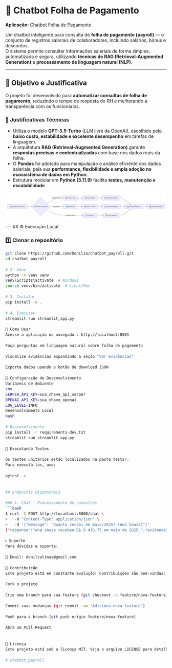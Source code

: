 # 🤖 Chatbot Folha de Pagamento  

**Aplicação:** [Chatbot Folha de Pagamento](https://denilza-chatbot-payroll.streamlit.app/)  

Um chatbot inteligente para consulta de **folha de pagamento (payroll)** — o conjunto de registros salariais de colaboradores, incluindo salários, bônus e descontos.  
O sistema permite consultar informações salariais de forma simples, automatizada e segura, utilizando **técnicas de RAG (Retrieval-Augmented Generation)** e **processamento de linguagem natural (NLP)**.  

---

## 🎯 Objetivo e Justificativa  

O projeto foi desenvolvido para **automatizar consultas de folha de pagamento**, reduzindo o tempo de resposta do RH e melhorando a transparência com os funcionários.  

### 🧠 Justificativas Técnicas  
- Utiliza o modelo **GPT-3.5-Turbo** (LLM livre da OpenAI), escolhido pelo **baixo custo, estabilidade e excelente desempenho** em tarefas de linguagem.  
- A arquitetura **RAG (Retrieval-Augmented Generation)** garante **respostas precisas e contextualizadas** com base nos dados reais da folha.  
- O **Pandas** foi adotado para manipulação e análise eficiente dos dados salariais, pela sua **performance, flexibilidade e ampla adoção no ecossistema de dados em Python**.  
- Estrutura modular em **Python (3.11.9)** facilita **testes, manutenção e escalabilidade**.  

<p align="center">
  <img src="assets/fluxoapp.png" alt="Arquitetura RAG" width="700">
</p>
---
## ⚙️ Execução Local  

### 1️⃣ Clonar o repositório  
```bash
git clone https://github.com/Denilza/chatbot_payroll.git
cd chatbot_payroll

# 2. Venv
python -m venv venv
venv\Scripts\activate  # Windows
source venv/bin/activate  # Linux/Mac

# 3. Instalar
pip install -e .

# 4. Executar
streamlit run streamlit_app.py

🎯 Como Usar
Acesse a aplicação no navegador: http://localhost:8501

Faça perguntas em linguagem natural sobre folha de pagamento

Visualize evidências expandindo a seção "Ver Evidências"

Exporte dados usando o botão de download JSON

🔧 Configuração de Desenvolvimento
Variáveis de Ambiente
env
SERPER_API_KEY=sua_chave_api_serper
OPENAI_API_KEY=sua_chave_openai
LOG_LEVEL=INFO
Desenvolvimento Local
bash

# Desenvolvimento
pip install -r requirements-dev.txt
streamlit run streamlit_app.py

🧪 Executando Testes

Os testes unitários estão localizados na pasta tests/.
Para executá-los, use:

pytest -v


## Endpoints disponíveis

### 1. Chat - Processamento de consultas
```bash
$ curl -X POST http://localhost:8000/chat \
>   -H "Content-Type: application/json" \
>   -d '{"message": "Quanto recebi em maio/2025? (Ana Souza)"}'
{"response":"ana souza recebeu R$ 8.418,75 em maio de 2025.","evidence":[{"employee_id":"E001","name":"Ana Souza","competency":"2025-05","net_pay":8418.75,"payment_date":"2025-05-28","base_salary":8000.0,"bonus":1200.0,"deductions_inss":880.0,"deductions_irrf":551.25}],"sources":["payroll.csv"],"conversation_id":"default"}(venv) 

📞 Suporte
Para dúvidas e suporte:

📧 Email: denilzalimas@gmail.com

🤝 Contribuição
Este projeto está em constante evolução! Contribuições são bem-vindas:

Fork o projeto

Crie uma branch para sua feature (git checkout -b feature/nova-feature)

Commit suas mudanças (git commit -am 'Adiciona nova feature')

Push para a branch (git push origin feature/nova-feature)

Abra um Pull Request


📝 Licença
Este projeto está sob a licença MIT. Veja o arquivo LICENSE para detalhes.

# chatbot_payroll
